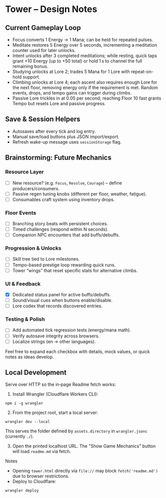 # Tower – Design Notes

## Current Gameplay Loop
- Focus converts 1 Energy → 1 Mana; can be held for repeated pulses.
- Meditate restores 5 Energy over 5 seconds, incrementing a meditation counter used for later unlocks.
- Intent unlocks after 3 completed meditations; while resting, quick taps grant +10 Energy (up to +50 total) or hold 1 s to channel the full remaining bonus.
- Studying unlocks at Lore 2; trades 5 Mana for 1 Lore with repeat-on-hold support.
- Climbing unlocks at Lore 4; each ascent also requires enough Lore for the next floor, removing energy only if the requirement is met. Random events, drops, and tempo gains can trigger during climbs.
- Passive Lore trickles in at 0.05 per second; reaching Floor 10 fast grants Tempo but resets Lore and passive progress.

## Save & Session Helpers
- Autosaves after every tick and log entry.
- Manual save/load buttons plus JSON import/export.
- Refresh wake-up message uses `sessionStorage` flag.

## Brainstorming: Future Mechanics

### Resource Layer
- [ ] New resource? (e.g. `Focus`, `Resolve`, `Courage`) – define producers/consumers.
- [ ] Passive regen tuning knobs (different per floor, weather, fatigue).
- [ ] Consumables craft system using inventory drops.

### Floor Events
- [ ] Branching story beats with persistent choices.
- [ ] Timed challenges (respond within N seconds).
- [ ] Companion NPC encounters that add buffs/debuffs.

### Progression & Unlocks
- [ ] Skill tree tied to Lore milestones.
- [ ] Tempo-based prestige loop rewarding quick runs.
- [ ] Tower “wings” that reset specific stats for alternative climbs.

### UI & Feedback
- [x] Dedicated status panel for active buffs/debuffs.
- [ ] Sound/visual cues when buttons enable/disable.
- [ ] Lore codex that records discovered entries.

### Testing & Polish
- [ ] Add automated tick regression tests (energy/mana math).
- [ ] Verify autosave integrity across browsers.
- [ ] Localize strings (en → other languages).

Feel free to expand each checkbox with details, mock values, or quick notes as ideas develop.

## Local Development

Serve over HTTP so the in‑page Readme fetch works:

1) Install Wrangler (Cloudflare Workers CLI):

```
npm i -g wrangler
```

2) From the project root, start a local server:

```
wrangler dev --local
```

This serves the folder defined by `assets.directory` in `wrangler.jsonc` (currently `./`).

3) Open the printed localhost URL. The "Show Game Mechanics" button will load `readme.md` via fetch.

Notes
- Opening `tower.html` directly via `file://` may block `fetch('readme.md')` due to browser restrictions.
- Deploy to Cloudflare:

```
wrangler deploy
```
